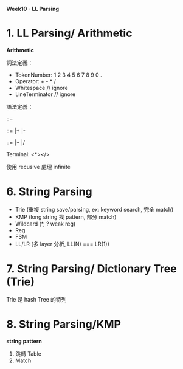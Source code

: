 **Week10 - LL Parsing**

# 1. LL Parsing/ Arithmetic

**Arithmetic**

詞法定義：

- TokenNumber: 1 2 3 4 5 6 7 8 9 0 .
- Operator: + - * /
- Whitespace <SP>           // ignore
- LineTerminator <LF> <CR>  // ignore

語法定義：

<E>::=
<AE><EOF>

<AE>::=
<ME>
|<AE>+<ME>
|<AE>-<ME>

<ME>::=
<NUMBER>
|<ME>*<NUMBER>
|<ME>/<NUMBER>

Terminal: <*></><NUMBER><EOF>

使用 recusive 處理 infinite


# 6. String Parsing

- Trie (重複 string save/parsing, ex: keyword search, 完全 match)
- KMP (long string 找 pattern, 部分 match)
- Wildcard (*, ? weak reg)
- Reg
- FSM
- LL/LR (多 layer 分析, LL(N) === LR(1))


# 7. String Parsing/ Dictionary Tree (Trie)

Trie 是 hash Tree 的特列


# 8. String Parsing/KMP

**string pattern**

1. 跳轉 Table
2. Match